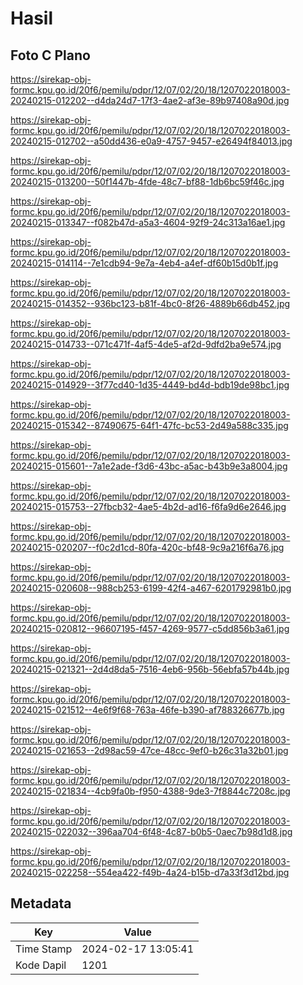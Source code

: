 # Hasil

## Foto C Plano

https://sirekap-obj-formc.kpu.go.id/20f6/pemilu/pdpr/12/07/02/20/18/1207022018003-20240215-012202--d4da24d7-17f3-4ae2-af3e-89b97408a90d.jpg

https://sirekap-obj-formc.kpu.go.id/20f6/pemilu/pdpr/12/07/02/20/18/1207022018003-20240215-012702--a50dd436-e0a9-4757-9457-e26494f84013.jpg

https://sirekap-obj-formc.kpu.go.id/20f6/pemilu/pdpr/12/07/02/20/18/1207022018003-20240215-013200--50f1447b-4fde-48c7-bf88-1db6bc59f46c.jpg

https://sirekap-obj-formc.kpu.go.id/20f6/pemilu/pdpr/12/07/02/20/18/1207022018003-20240215-013347--f082b47d-a5a3-4604-92f9-24c313a16ae1.jpg

https://sirekap-obj-formc.kpu.go.id/20f6/pemilu/pdpr/12/07/02/20/18/1207022018003-20240215-014114--7e1cdb94-9e7a-4eb4-a4ef-df60b15d0b1f.jpg

https://sirekap-obj-formc.kpu.go.id/20f6/pemilu/pdpr/12/07/02/20/18/1207022018003-20240215-014352--936bc123-b81f-4bc0-8f26-4889b66db452.jpg

https://sirekap-obj-formc.kpu.go.id/20f6/pemilu/pdpr/12/07/02/20/18/1207022018003-20240215-014733--071c471f-4af5-4de5-af2d-9dfd2ba9e574.jpg

https://sirekap-obj-formc.kpu.go.id/20f6/pemilu/pdpr/12/07/02/20/18/1207022018003-20240215-014929--3f77cd40-1d35-4449-bd4d-bdb19de98bc1.jpg

https://sirekap-obj-formc.kpu.go.id/20f6/pemilu/pdpr/12/07/02/20/18/1207022018003-20240215-015342--87490675-64f1-47fc-bc53-2d49a588c335.jpg

https://sirekap-obj-formc.kpu.go.id/20f6/pemilu/pdpr/12/07/02/20/18/1207022018003-20240215-015601--7a1e2ade-f3d6-43bc-a5ac-b43b9e3a8004.jpg

https://sirekap-obj-formc.kpu.go.id/20f6/pemilu/pdpr/12/07/02/20/18/1207022018003-20240215-015753--27fbcb32-4ae5-4b2d-ad16-f6fa9d6e2646.jpg

https://sirekap-obj-formc.kpu.go.id/20f6/pemilu/pdpr/12/07/02/20/18/1207022018003-20240215-020207--f0c2d1cd-80fa-420c-bf48-9c9a216f6a76.jpg

https://sirekap-obj-formc.kpu.go.id/20f6/pemilu/pdpr/12/07/02/20/18/1207022018003-20240215-020608--988cb253-6199-42f4-a467-6201792981b0.jpg

https://sirekap-obj-formc.kpu.go.id/20f6/pemilu/pdpr/12/07/02/20/18/1207022018003-20240215-020812--96607195-f457-4269-9577-c5dd856b3a61.jpg

https://sirekap-obj-formc.kpu.go.id/20f6/pemilu/pdpr/12/07/02/20/18/1207022018003-20240215-021321--2d4d8da5-7516-4eb6-956b-56ebfa57b44b.jpg

https://sirekap-obj-formc.kpu.go.id/20f6/pemilu/pdpr/12/07/02/20/18/1207022018003-20240215-021512--4e6f9f68-763a-46fe-b390-af788326677b.jpg

https://sirekap-obj-formc.kpu.go.id/20f6/pemilu/pdpr/12/07/02/20/18/1207022018003-20240215-021653--2d98ac59-47ce-48cc-9ef0-b26c31a32b01.jpg

https://sirekap-obj-formc.kpu.go.id/20f6/pemilu/pdpr/12/07/02/20/18/1207022018003-20240215-021834--4cb9fa0b-f950-4388-9de3-7f8844c7208c.jpg

https://sirekap-obj-formc.kpu.go.id/20f6/pemilu/pdpr/12/07/02/20/18/1207022018003-20240215-022032--396aa704-6f48-4c87-b0b5-0aec7b98d1d8.jpg

https://sirekap-obj-formc.kpu.go.id/20f6/pemilu/pdpr/12/07/02/20/18/1207022018003-20240215-022258--554ea422-f49b-4a24-b15b-d7a33f3d12bd.jpg


## Metadata

| Key        | Value               |
| ---------- | ------------------- |
| Time Stamp | 2024-02-17 13:05:41 |
| Kode Dapil | 1201                |



